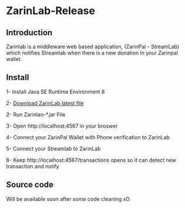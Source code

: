 # ZarinLab-Release

## Introduction
Zarinlab is a middleware web based application, (ZarinPal - StreamLab) which notifies Streamlab when there is a new donation in your Zarinpal wallet.


## Install
1- Install Java SE Runtime Environment 8

2- [Download ZarinLab latest file](https://github.com/pouyaam/ZarinLab-Release/raw/master/ZarinLab-1.2-EARLY-ACCESS.jar)

2- Run Zarinlan-*.jar File

3- Open http://localhost:4567 in your broswer

4- Connect your ZarinPal Wallet with Phone verification to ZarinLab

5- Connect your Streamlab to ZarinLab

6- Keep http://localhost:4567/transactions opens so it can detect new transaction and notify

## Source code
Will be available soon after some code cleaning xD
